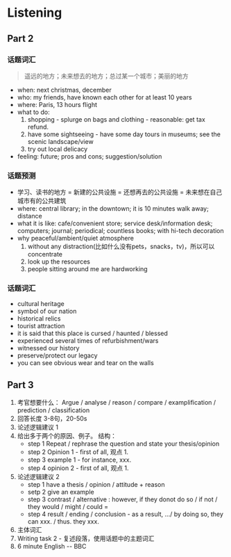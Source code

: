 # Listening

## Part 2

### 话题词汇

> 遥远的地方；未来想去的地方；总过某一个城市；美丽的地方

* when: next christmas, december
* who: my friends, have known each other for at least 10 years
* where: Paris, 13 hours flight
* what to do: 
  1. shopping - splurge on bags and clothing - reasonable: get tax refund.
  2. have some sightseeing - have some day tours in museums; see the scenic landscape/view
  3. try out local delicacy
* feeling: future; pros and cons; suggestion/solution

### 话题预测

* 学习、读书的地方 = 新建的公共设施 = 还想再去的公共设施 = 未来想在自己城市有的公共建筑
* where: central library; in the downtown; it is 10 minutes walk away; distance
* what it is like: cafe/convenient store; service desk/information desk; computers; journal; periodical; countless books; with hi-tech decoration
* why peaceful/ambient/quiet atmosphere
  1. without any distraction(比如什么没有pets，snacks，tv)，所以可以concentrate
  2. look up the resources
  3. people sitting around me are hardworking


### 话题词汇
* cultural heritage
* symbol of our nation
* historical relics
* tourist attraction
* it is said that this place is cursed / haunted / blessed
* experienced several times of refurbishment/wars
* witnessed our history
* preserve/protect our legacy
* you can see obvious wear and tear on the walls

## Part 3
1. 考官想要什么： Argue / analyse / reason / compare / examplification / prediction / classification 
2. 回答长度 3-8句，20-50s
3. 论述逻辑建议 1
  1. 给出多于两个的原因、例子。 结构： 
      * step 1 Repeat / rephrase the question and state your thesis/opinion
      * step 2 Opinion 1 - first of all, 观点 1.
      * step 3 example 1 - for instance, xxx.
      * step 4 opinion 2 - first of all, 观点 1.
4. 论述逻辑建议 2
      * step 1 have a thesis / opinion / attitude + reason
      * setp 2 give an example
      * step 3 contrast / alternative : however, if they donot do so / if not / they would / might / could =
      * step 4 result / ending / conclusion - as a result, .../ by doing so, they can xxx. / thus. they xxx.
5. 主体词汇 
  1. Writing task 2 -  复述段落，使用话题中的主题词汇 
  2. 6 minute English -- BBC

